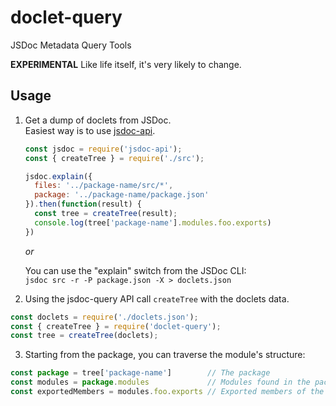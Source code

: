 doclet-query
============

JSDoc Metadata Query Tools

**EXPERIMENTAL**
Like life itself, it's very likely to change.

Usage
-----

1. Get a dump of doclets from JSDoc.  
   Easiest way is to use [jsdoc-api](https://www.npmjs.com/package/jsdoc-api).  
   ```js
   const jsdoc = require('jsdoc-api');
   const { createTree } = require('./src');

   jsdoc.explain({
     files: '../package-name/src/*',
     package: '../package-name/package.json'
   }).then(function(result) {
     const tree = createTree(result);
     console.log(tree['package-name'].modules.foo.exports)
   })
   ```

   *or*

   You can use the "explain" switch from the JSDoc CLI:  
   `jsdoc src -r -P package.json -X > doclets.json`
2. Using the jsdoc-query API call `createTree` with the doclets data.  
```js
const doclets = require('./doclets.json');
const { createTree } = require('doclet-query');
const tree = createTree(doclets);
```

3. Starting from the package, you can traverse the module's structure:  
```js
const package = tree['package-name']        // The package
const modules = package.modules             // Modules found in the package
const exportedMembers = modules.foo.exports // Exported members of the module
```


